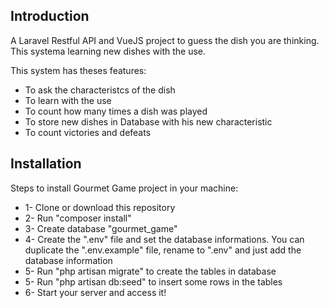 ## Introduction
A Laravel Restful API and VueJS project to guess the dish you are thinking. This systema learning new dishes with the use.

This system has theses features:
- To ask the characteristcs of the dish
- To learn with the use
- To count how many times a dish was played
- To store new dishes in Database with his new characteristic
- To count victories and defeats

## Installation
Steps to install Gourmet Game project in your machine:
- 1- Clone or download this repository
- 2- Run "composer install"
- 3- Create database "gourmet_game"
- 4- Create the ".env" file and set the database informations. You can duplicate the ".env.example" file, rename to ".env" and just add the database information
- 5- Run "php artisan migrate" to create the tables in database
- 5- Run "php artisan db:seed" to insert some rows in the tables
- 6- Start your server and access it!